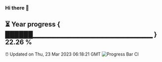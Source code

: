 ### Hi there 👋
⏳ Year progress { ██████▁▁▁▁▁▁▁▁▁▁▁▁▁▁▁▁▁▁▁▁▁▁▁▁ } 22.26 %
---
⏰ Updated on Thu, 23 Mar 2023 06:18:21 GMT
![Progress Bar CI](https://github.com/liununu/liununu/workflows/Progress%20Bar%20CI/badge.svg)
